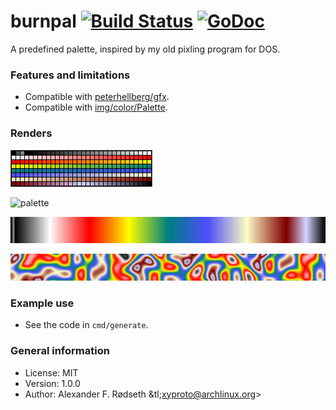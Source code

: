 # burnpal [![Build Status](https://travis-ci.org/xyproto/burnpal.svg?branch=master)](https://travis-ci.org/xyproto/burnpal) [![GoDoc](https://godoc.org/github.com/xyproto/burnpal?status.svg)](http://godoc.org/github.com/xyproto/burnpal)

A predefined palette, inspired by my old pixling program for DOS.

### Features and limitations

* Compatible with [peterhellberg/gfx](https://github.com/peterhellberg/gfx).
* Compatible with [img/color/Palette](https://golang.org/pkg/image/color/#Palette).

### Renders

![palette](img/palette.png)

![palette](igm/burn-unsorted.png)

![palette](img/gfx-burn-palette.png)

![palette](img/gfx-burn-simplex.png)

### Example use

* See the code in `cmd/generate`.

### General information

* License: MIT
* Version: 1.0.0
* Author: Alexander F. Rødseth &tl;xyproto@archlinux.org&gt;
